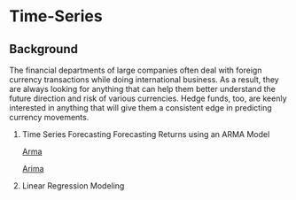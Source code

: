# Time-Series
## Background

The financial departments of large companies often deal with foreign currency transactions while doing international business. As a result, they are always looking for anything that can help them better understand the future direction and risk of various currencies. Hedge funds, too, are keenly interested in anything that will give them a consistent edge in predicting currency movements.

1. Time Series Forecasting
   Forecasting Returns using an ARMA Model
   
   [Arma](ARMA_MODEL.png)
      
   [Arima](png/ARIMA_MODEL.jpg)






3. Linear Regression Modeling


